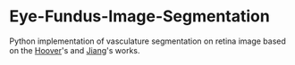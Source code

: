 # Eye-Fundus-Image-Segmentation

Python implementation of vasculature segmentation on retina image based on the [Hoover](http://www.uhu.es/retinopathy/General/000301IEEETransMedImag.pdf)'s and [Jiang](https://pdfs.semanticscholar.org/4c24/4a115f575a158ed8a898bd8db0c4cc921868.pdf)'s works. 